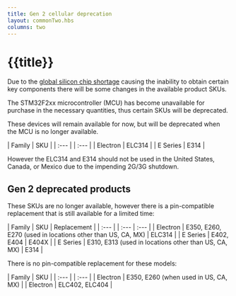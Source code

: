 ```yaml
---
title: Gen 2 cellular deprecation
layout: commonTwo.hbs
columns: two
---
```


# {{title}}

Due to the [global silicon chip shortage](https://www.particle.io/blog/how-we-are-supporting-our-customers-through-the-global-silicon-shortage/) causing the inability to obtain certain key components there will be some changes in the available product SKUs.

The STM32F2xx microcontroller (MCU) has become unavailable for purchase in the necessary quantities, thus certain SKUs will be deprecated.

These devices will remain available for now, but will be deprecated when the MCU is no longer available.

| Family | SKU |
| :--- | | :--- |
| Electron | ELC314 |
| E Series | E314 |

However the ELC314 and E314 should not be used in the United States, Canada, or Mexico due to the impending 2G/3G shutdown.

## Gen 2 deprecated products

These SKUs are no longer available, however there is a pin-compatible replacement that is still available for a limited time:

| Family | SKU | Replacement |
| :--- | | :--- | :--- |
| Electron | E350, E260, E270 (used in locations other than US, CA, MX) | ELC314 |
| E Series | E402, E404 | E404X |
| E Series | E310, E313 (used in locations other than US, CA, MX) | E314 |

There is no pin-compatible replacement for these models:

| Family | SKU |
| :--- | | :--- |
| Electron | E350, E260 (when used in US, CA, MX) |
| Electron | ELC402, ELC404 |

